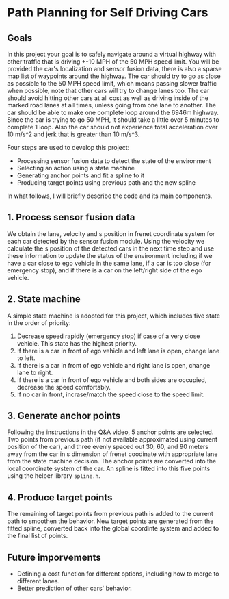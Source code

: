 # Path Planning for Self Driving Cars


## Goals
In this project your goal is to safely navigate around a virtual highway with other traffic that is driving +-10 MPH of the 50 MPH speed limit. You will be provided the car's localization and sensor fusion data, there is also a sparse map list of waypoints around the highway. The car should try to go as close as possible to the 50 MPH speed limit, which means passing slower traffic when possible, note that other cars will try to change lanes too. The car should avoid hitting other cars at all cost as well as driving inside of the marked road lanes at all times, unless going from one lane to another. The car should be able to make one complete loop around the 6946m highway. Since the car is trying to go 50 MPH, it should take a little over 5 minutes to complete 1 loop. Also the car should not experience total acceleration over 10 m/s^2 and jerk that is greater than 10 m/s^3.

Four steps are used to develop this project:
* Processing sensor fusion data to detect the state of the environment
* Selecting an action using a state machine
* Generating anchor points and fit a spline to it
* Producing target points using previous path and the new spline

In what follows, I will briefly describe the code and its main components.

## 1. Process sensor fusion data

We obtain the lane, velocity and s position in frenet coordinate system for each car detected by the sensor fusion module. Using the velocity we calculate the s position of the detected cars in the next time step and use these information to update the status of the environment including if we have a car close to ego vehicle in the same lane, if a car is too close (for emergency stop), and if there is a car on the left/right side of the ego vehicle.


## 2. State machine

A simple state machine is adopted for this project, which includes five state in the order of priority:
1. Decrease speed rapidly (emergency stop) if case of a very close vehicle. This state has the highest priority.
2. If there is a car in front of ego vehicle and left lane is open, change lane to left.
3. If there is a car in front of ego vehicle and right lane is open, change lane to right.
4. If there is a car in front of ego vehicle and both sides are occupied, decrease the speed comfortably.
5. If no car in front, incrase/match the speed close to the speed limit.


## 3. Generate anchor points

Following the instructions in the Q&A video, 5 anchor points are selected. Two points from previous path (if not available approximated using current position of the car), and three evenly spaced out 30, 60, and 90 meters away from the car in s dimension of frenet coodinate with appropriate lane from the state machine decision. The anchor points are converted into the local coordinate system of the car. An spline is fitted into this five points using the helper library `spline.h`.

## 4. Produce target points

The remaining of target points from previous path is added to the current path to smoothen the behavior. New target points are generated from the fitted spline, converted back into the global coordinte system and added to the final list of points.


## Future imporvements

* Defining a cost function for different options, including how to merge to different lanes.
* Better prediction of other cars' behavior.






